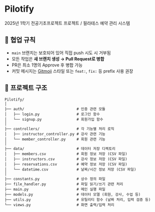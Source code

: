 # Pilotify
2025년 1학기 전공기초프로젝트 프로젝트 / 필라테스 예약 관리 시스템

## 🤝 협업 규칙

- `main` 브랜치는 보호되어 있어 직접 push 시도 시 거부됨
- 모든 작업은 **새 브랜치 생성 → Pull Request로 병합**
- PR은 최소 1명의 Approve 후 병합 가능
- 커밋 메시지는 [Gitmoji](https://gitmoji.dev/) 스타일 또는 `feat:`, `fix:` 등 prefix 사용 권장

## 📌 프로젝트 구조

```
Pilotify/
│
├── auth/                        # 인증 관련 모듈
│   ├── login.py                 # 로그인 함수
│   └── signup.py                # 회원가입 함수
│
├── controllers/                 # 각 기능별 처리 로직
│   ├── instructor_controller.py # 강사 관련 기능
│   └── member_controller.py     # 회원 관련 기능
│
├── data/                        # 데이터 저장 디렉토리
│   ├── members.csv              # 회원 정보 저장 (CSV 파일)
│   ├── instructors.csv          # 강사 정보 저장 (CSV 파일)
│   ├── reservations.csv         # 예약 정보 저장 (CSV 파일)
│   └── datetime.csv             # 날짜/시간 정보 저장 (CSV 파일)
│
├── constants.py                 # 상수 정의 파일
├── file_handler.py              # 파일 읽기/쓰기 관련 처리
├── main.py                      # 메인 실행 파일
├── models.py                    # 데이터 모델 (회원, 강사, 수업 등)
├── utils.py                     # 유틸리티 함수 (날짜 처리, 입력 검증 등)
└── views.py                     # 화면 출력/입력 처리
```
